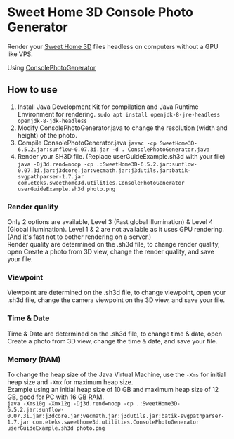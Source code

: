 # Sweet Home 3D Console Photo Generator
Render your [Sweet Home 3D](http://www.sweethome3d.com/) files headless on computers without a GPU like VPS.

Using [ConsolePhotoGenerator](http://www.sweethome3d.com/support/forum/viewthread_thread,2918#13298)

## How to use
1. Install Java Development Kit for compilation and Java Runtime Environment for rendering. `sudo apt install openjdk-8-jre-headless openjdk-8-jdk-headless`
2. Modify ConsolePhotoGenerator.java to change the resolution (width and height) of the photo.
3. Compile ConsolePhotoGenerator.java `javac -cp SweetHome3D-6.5.2.jar:sunflow-0.07.3i.jar -d . ConsolePhotoGenerator.java`
4. Render your SH3D file. (Replace userGuideExample.sh3d with your file) `java -Dj3d.rend=noop -cp .:SweetHome3D-6.5.2.jar:sunflow-0.07.3i.jar:j3dcore.jar:vecmath.jar:j3dutils.jar:batik-svgpathparser-1.7.jar com.eteks.sweethome3d.utilities.ConsolePhotoGenerator userGuideExample.sh3d photo.png`

### Render quality
Only 2 options are available, Level 3 (Fast global illumination) & Level 4 (Global illumination). Level 1 & 2 are not available as it uses GPU rendering. (And it's fast not to bother rendering on a server.)\
Render quality are determined on the .sh3d file, to change render quality, open Create a photo from 3D view, change the render quality, and save your file.

### Viewpoint
Viewpoint are determined on the .sh3d file, to change viewpoint, open your .sh3d file, change the camera viewpoint on the 3D view, and save your file.

### Time & Date
Time & Date are determined on the .sh3d file, to change time & date, open Create a photo from 3D view, change the time & date, and save your file.

### Memory (RAM)
To change the heap size of the Java Virtual Machine, use the `-Xms` for initial heap size and `-Xmx` for maximum heap size.\
Example using an initial heap size of 10 GB and maximum heap size of 12 GB, good for PC with 16 GB RAM.\
`java -Xms10g -Xmx12g -Dj3d.rend=noop -cp .:SweetHome3D-6.5.2.jar:sunflow-0.07.3i.jar:j3dcore.jar:vecmath.jar:j3dutils.jar:batik-svgpathparser-1.7.jar com.eteks.sweethome3d.utilities.ConsolePhotoGenerator userGuideExample.sh3d photo.png`